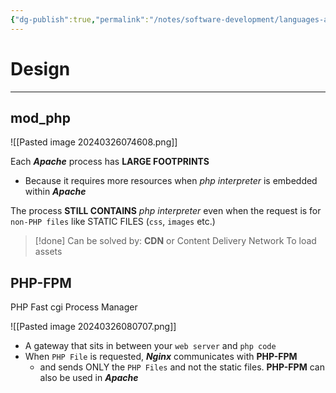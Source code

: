 ```yaml
---
{"dg-publish":true,"permalink":"/notes/software-development/languages-and-frameworks/web-development/backend/php/00-docker/mod-php-v-php-fpm/","tags":["programming","apache","php","docker"],"created":"2025-07-13T15:24:51.130+08:00"}
---
```


# Design

--- 
## mod_php

![[Pasted image 20240326074608.png]]

Each ___Apache___ process has __LARGE FOOTPRINTS__ 
- Because it requires more resources when _php interpreter_ is embedded within ___Apache___

The process __STILL CONTAINS__ _php interpreter_ even when the request is for `non-PHP files` like STATIC FILES (`css`, `images` etc.)

> [!done] Can be solved by:
> __CDN__ or Content Delivery Network
> To load assets



## PHP-FPM
PHP Fast cgi Process Manager

![[Pasted image 20240326080707.png]]

- A gateway that sits in between your `web server` and `php code`
- When `PHP File` is requested, ___Nginx___ communicates with __PHP-FPM__
	- and sends ONLY the `PHP Files` and not the static files.
__PHP-FPM__ can also be used in ___Apache___